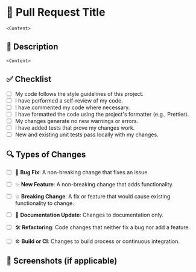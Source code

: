 # 🚀 Pull Request Title

`<Content>`

## 📄 Description

`<Content>`

## ✅ Checklist

- [ ] My code follows the style guidelines of this project.
- [ ] I have performed a self-review of my code.
- [ ] I have commented my code where necessary.
- [ ] I have formatted the code using the project's formatter (e.g., Prettier).
- [ ] My changes generate no new warnings or errors.
- [ ] I have added tests that prove my changes work.
- [ ] New and existing unit tests pass locally with my changes.

## 🔍 Types of Changes

- [ ] 🐛 **Bug Fix**: A non-breaking change that fixes an issue.
- [ ] ✨ **New Feature**: A non-breaking change that adds functionality.
- [ ] 💥 **Breaking Change**: A fix or feature that would cause existing functionality to change.
- [ ] 📝 **Documentation Update**: Changes to documentation only.
- [ ] 🛠 **Refactoring**: Code changes that neither fix a bug nor add a feature.
- [ ] ⚙️ **Build or CI**: Changes to build process or continuous integration.


## 📸 Screenshots (if applicable)

<!--
Include screenshots to help explain the changes made in this PR.
-->

